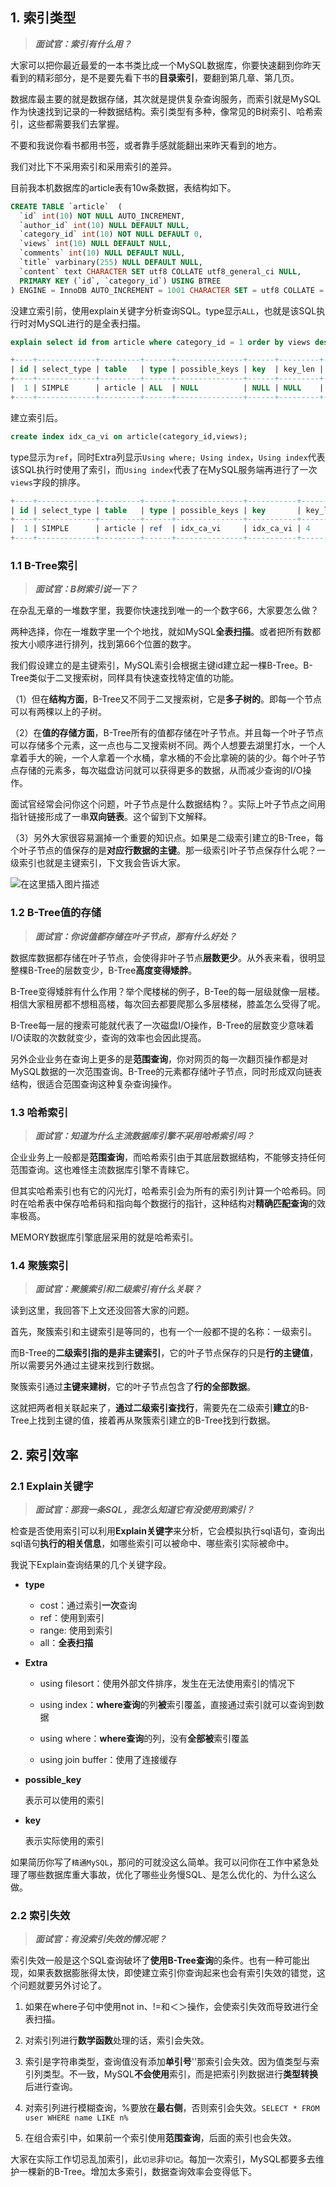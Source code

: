 ## 1. 索引类型

> ***面试官：索引有什么用？***

大家可以把你最近最爱的一本书类比成一个MySQL数据库，你要快速翻到你昨天看到的精彩部分，是不是要先看下书的**目录索引**，要翻到第几章、第几页。

数据库最主要的就是数据存储，其次就是提供复杂查询服务，而索引就是MySQL作为快速找到记录的一种数据结构。索引类型有多种，像常见的B树索引、哈希索引，这些都需要我们去掌握。

不要和我说你看书都用书签，或者靠手感就能翻出来昨天看到的地方。

我们对比下不采用索引和采用索引的差异。

目前我本机数据库的article表有10w条数据，表结构如下。

```sql
CREATE TABLE `article`  (
  `id` int(10) NOT NULL AUTO_INCREMENT,
  `author_id` int(10) NULL DEFAULT NULL,
  `category_id` int(10) NOT NULL DEFAULT 0,
  `views` int(10) NULL DEFAULT NULL,
  `comments` int(10) NULL DEFAULT NULL,
  `title` varbinary(255) NULL DEFAULT NULL,
  `content` text CHARACTER SET utf8 COLLATE utf8_general_ci NULL,
  PRIMARY KEY (`id`, `category_id`) USING BTREE
) ENGINE = InnoDB AUTO_INCREMENT = 1001 CHARACTER SET = utf8 COLLATE = utf8_general_ci ROW_FORMAT = Compact;
```

没建立索引前，使用explain关键字分析查询SQL。type显示`ALL`，也就是该SQL执行时对MySQL进行的是全表扫描。

```sql
explain select id from article where category_id = 1 order by views desc;
```

```sql
+----+-------------+---------+------+---------------+------+---------+------+------+-----------------------------+
| id | select_type | table   | type | possible_keys | key  | key_len | ref  | rows | Extra                       |
+----+-------------+---------+------+---------------+------+---------+------+------+-----------------------------+
|  1 | SIMPLE      | article | ALL  | NULL          | NULL | NULL    | NULL | 102279 | Using where; Using filesort |
+----+-------------+---------+------+---------------+------+---------+------+------+-----------------------------+
```

建立索引后。

```sql
create index idx_ca_vi on article(category_id,views);
```

type显示为`ref`，同时Extra列显示`Using where; Using index`，`Using index`代表该SQL执行时使用了索引，而`Using index`代表了在MySQL服务端再进行了一次`views`字段的排序。

```sql
+----+-------------+---------+------+---------------+-----------+---------+-------+------+-------------+
| id | select_type | table   | type | possible_keys | key       | key_len | ref   | rows | Extra       |
+----+-------------+---------+------+---------------+-----------+---------+-------+------+-------------+
|  1 | SIMPLE      | article | ref  | idx_ca_vi     | idx_ca_vi | 4       | const |    51139 | Using where; Using index |
+----+-------------+---------+------+---------------+-----------+---------+-------+------+-------------+
```

### 1.1 B-Tree索引

> ***面试官：B树索引说一下？***

在杂乱无章的一堆数字里，我要你快速找到唯一的一个数字66，大家要怎么做？

两种选择，你在一堆数字里一个个地找，就如MySQL**全表扫描**。或者把所有数都按大小顺序进行排列，找到第66个位置的数字。

我们假设建立的是主键索引，MySQL索引会根据主键id建立起一棵B-Tree。B-Tree类似于二叉搜索树，同样具有快速查找特定值的功能。

（1）但在**结构方面**，B-Tree又不同于二叉搜索树，它是**多子树的**。即每一个节点可以有两棵以上的子树。

（2）在**值的存储方面**，B-Tree所有的值都存储在叶子节点。并且每一个叶子节点可以存储多个元素，这一点也与二叉搜索树不同。两个人想要去湖里打水，一个人拿着手大的碗，一个人拿着一个水桶，拿水桶的不会比拿碗的装的少。每个叶子节点存储的元素多，每次磁盘访问就可以获得更多的数据，从而减少查询的I/O操作。

面试官经常会问你这个问题，叶子节点是什么数据结构？。实际上叶子节点之间用指针链接形成了一串**双向链表**。这个留到下文解释。

（3）另外大家很容易漏掉一个重要的知识点。如果是二级索引建立的B-Tree，每个叶子节点的值保存的是**对应行数据的主键**。那一级索引叶子节点保存什么呢？一级索引也就是主键索引，下文我会告诉大家。

![在这里插入图片描述](https://i-blog.csdnimg.cn/direct/639f2a7ec6a043acb535119001e74a1e.png#pic_center)

### 1.2 B-Tree值的存储

> ***面试官：你说值都存储在叶子节点，那有什么好处？***

数据库数据都存储在叶子节点，会使得非叶子节点**层数更少**。从外表来看，很明显整棵B-Tree的层数变少，B-Tree**高度变得矮胖**。

B-Tree变得矮胖有什么作用？举个爬楼梯的例子，B-Tee的每一层级就像一层楼。相信大家租房都不想租高楼，每次回去都要爬那么多层楼梯，膝盖怎么受得了呢。

B-Tree每一层的搜索可能就代表了一次磁盘I/O操作，B-Tree的层数变少意味着I/O读取的次数就变少，查询的效率也会因此提高。

另外企业业务在查询上更多的是**范围查询**，你对网页的每一次翻页操作都是对MySQL数据的一次范围查询。B-Tree的元素都存储叶子节点，同时形成双向链表结构，很适合范围查询这种复杂查询操作。

### 1.3 哈希索引

> ***面试官：知道为什么主流数据库引擎不采用哈希索引吗？***

企业业务上一般都是**范围查询**，而哈希索引由于其底层数据结构，不能够支持任何范围查询。这也难怪主流数据库引擎不青睐它。

但其实哈希索引也有它的闪光灯，哈希索引会为所有的索引列计算一个哈希码。同时在哈希表中保存哈希码和指向每个数据行的指针，这种结构对**精确匹配查询**的效率极高。

MEMORY数据库引擎底层采用的就是哈希索引。

### 1.4 聚簇索引

> ***面试官：聚簇索引和二级索引有什么关联？***

读到这里，我回答下上文还没回答大家的问题。

首先，聚簇索引和主键索引是等同的，也有一个一般都不提的名称：一级索引。

而B-Tree的**二级索引指的是非主键索引**，它的叶子节点保存的只是**行的主键值**，所以需要另外通过主键来找到行数据。

聚簇索引通过**主键来建树**，它的叶子节点包含了**行的全部数据**。

这就把两者相关联起来了，**通过二级索引查找行**，需要先在二级索引**建立**的B-Tree上找到主键的值，接着再从聚簇索引建立的B-Tree找到行数据。

## 2. 索引效率

### 2.1 Explain关键字

> ***面试官：那我一条SQL，我怎么知道它有没使用到索引？***

检查是否使用索引可以利用**Explain关键字**来分析，它会模拟执行sql语句，查询出sql语句**执行的相关信息**，如哪些索引可以被命中、哪些索引实际被命中。

我说下Explain查询结果的几个关键字段。

- **type**

  - cost：通过索引**一次**查询
  - ref：使用到索引
  - range: 使用到索引
  - all：**全表扫描**

- **Extra**

  - using filesort：使用外部文件排序，发生在无法使用索引的情况下

  - using index：**where查询**的列**被**索引覆盖，直接通过索引就可以查询到数据

  - using where：**where查询**的列，没有**全部被**索引覆盖

  - using join buffer：使用了连接缓存

- **possible_key**

  表示可以使用的索引

- **key**

  表示实际使用的索引

如果简历你写了`精通MySQL`，那问的可就没这么简单。我可以问你在工作中紧急处理了哪些数据库重大事故，优化了哪些业务慢SQL、是怎么优化的、为什么这么做。

### 2.2 索引失效

> ***面试官：有没索引失效的情况呢？***

索引失效一般是这个SQL查询破坏了**使用B-Tree查询**的条件。也有一种可能出现，如果表数据膨胀得太快，即使建立索引你查询起来也会有索引失效的错觉，这个问题就要另外讨论了。

1. 如果在where子句中使用not in、!=和＜＞操作，会使索引失效而导致进行全表扫描。

2. 对索引列进行**数学函数**处理的话，索引会失效。

3. 索引是字符串类型，查询值没有添加**单引号**''那索引会失效。因为值类型与索引列类型。不一致，MySQL**不会使用**索引，而是把索引列数据进行**类型转换**后进行查询。

4. 对索引列进行模糊查询，%要放在**最右侧**，否则索引会失效。`SELECT * FROM user WHERE name LIKE n%`

5. 在组合索引中，如果前一个索引使用**范围查询**，后面的索引也会失效。

大家在实际工作切忌乱加索引，此`切忌`非`切记`。每加一次索引，MySQL都要多去维护一棵新的B-Tree。增加太多索引，数据查询效率会变得低下。
